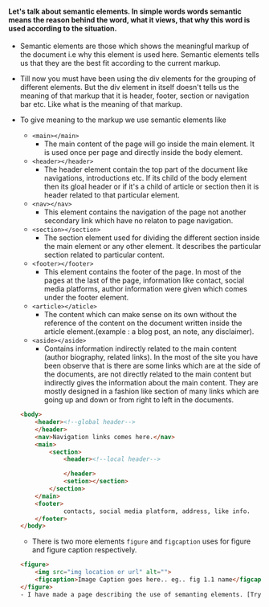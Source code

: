 #### Let's talk about semantic elements. In simple words words semantic means the reason behind the word, what it views, that why this word is used according to the situation. 

- Semantic elements are those which shows the meaningful markup of the document i.e why this element is used here. Semantic elements tells us that they are the best fit according to the current markup. 

- Till now you must have been using the div elements for the grouping of different elements. But the div element in itself doesn't tells us the meaning of that markup that it is header, footer, section or navigation bar etc. Like what is the meaning of that markup.

- To give meaning to the markup we use semantic elements like 
    - ```<main></main>```
        - The main content of the page will go inside the main element. It is used once per page and directly inside the body element.
    - ```<header></header>```
        - The header element contain the top part of the document like navigations, introductions etc. If its child of the body element then its gloal header or if it's a child of article or section then it is header related to that particular element.
    - ```<nav></nav>``` 
        - This element contains the navigation of the page not another secondary link which have no relaton to page navigation.
    - ```<section></section>```
        - The section element used for dividing the different section inside the main element or any other element. It describes the particular section related to particular content.
    - ```<footer></footer>```
        - This element contains the footer of the page. In most of the pages at the last of the page, information like contact, social media platforms, author information were given which comes under the footer element.
    -   ```<article></aticle>```
        - The content which can make sense on its own without the reference of the content on the document written inside the article element.(example : a blog post, an note, any disclaimer). 
    - ```<aside></aside>```
        - Contains information indirectly related to the main content (author biography, related links). In the most of the site you have been observe that is there are some links which are at the side of the documents, are not directly related to the main content but indirectly gives the information about the main content. They are mostly designed in a fashion like section of many links which are going up and down or from right to left in the documents.

    ```html
    <body>
        <header><!--global header-->
        </header>
        <nav>Navigation links comes here.</nav>
        <main>
            <section>
                <header><!--local header-->

                </header>
                <setion></section>
            </section>
        </main>
        <footer>
                contacts, social media platform, address, like info.
        </footer>
    </body>
    ```
    - There is two more elements ```figure``` and ```figcaption``` uses for figure and figure caption respectively.
    ```html
    <figure>
        <img src="img location or url" alt="">
        <figcaption>Image Caption goes here.. eg.. fig 1.1 name</figcaption>
    </figure>
    - I have made a page describing the use of semanting elements. [Try it here](./semantics.html)